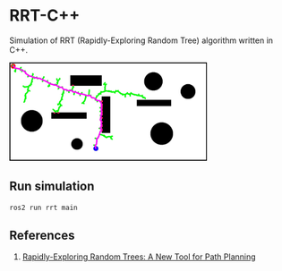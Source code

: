 # RRT-C++

Simulation of RRT (Rapidly-Exploring Random Tree) algorithm written in C++.

<img src="https://github.com/yanlong658/RRT/blob/main/rrt.jpg" width="70%" height="70%">

## Run simulation

```
ros2 run rrt main
```

## References

1. [Rapidly-Exploring Random Trees: A New Tool for Path Planning](https://www.cs.csustan.edu/~xliang/Courses/CS4710-21S/Papers/06%20RRT.pdf)
